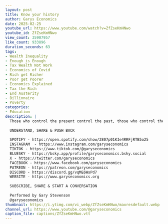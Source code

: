 ```yaml
---
layout: post
title: Know your history
author: Garys Economics
date: 2025-02-25
youtube_url: https://www.youtube.com/watch?v=ZfZseKmHNwo
youtube_id: ZfZseKmHNwo
view_count: 35907957
like_count: 933896
duration_seconds: 63
tags:
- Wealth Inequality
- Enough is Enough
- Tax Wealth Not Work
- Economics of Covid
- Rich get Richer
- Poor get Poorer
- Economics Explained
- Tax the Rich
- End Austerity
- Billionaire
- Poverty
categories:
- Education
description: |
  Those who control the present control the past, those who control the past control the future.
  
  UNDERSTAND, SHARE & PUSH BACK
  
  SPOTIFY - https://open.spotify.com/show/2807p01KIe4RRFjRTB5o25
  INSTAGRAM  - https://www.instagram.com/garyseconomics
  TIKTOK - https://www.tiktok.com/@garyseconomics
  BLUESKY - https://bsky.app/profile/garyseconomics.bsky.social
  X - https://twitter.com/garyseconomics
  FACEBOOK - https://www.facebook.com/garyseconomics
  PATREON - https://patreon.com/garyseconomics
  DISCORD - https://discord.gg/vqME6WsPd7
  WEBSITE - https://www.garyseconomics.org
  
  SUBSCRIBE, SHARE & START A CONVERSATION
  
  Performed by Gary Stevenson
  @garyseconomics
thumbnail: https://i.ytimg.com/vi_webp/ZfZseKmHNwo/maxresdefault.webp
channel_url: https://www.youtube.com/@garyseconomics
caption_file: captions/ZfZseKmHNwo.vtt
---
```


